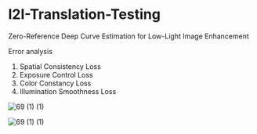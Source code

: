 # I2I-Translation-Testing


Zero-Reference Deep Curve Estimation for Low-Light Image Enhancement

Error analysis

1. Spatial Consistency Loss
2. Exposure Control Loss
3. Color Constancy Loss
4. Illumination Smoothness Loss


![69 (1) (1)](https://user-images.githubusercontent.com/108604868/195603127-df2b8ad8-551f-4239-bd16-14097238aae8.jpg)


![69 (1) (1)](https://user-images.githubusercontent.com/108604868/195603491-4538a51f-4e25-49ee-bbf3-23d6b92bf4ed.jpg)
